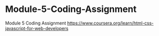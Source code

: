 # Module-5-Coding-Assignment
Module 5 Coding Assignment https://www.coursera.org/learn/html-css-javascript-for-web-developers

